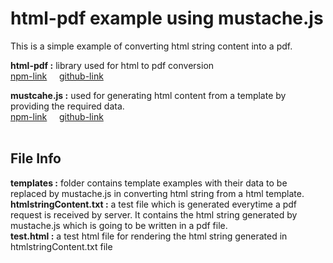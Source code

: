 
# html-pdf example using mustache.js

This is a simple example of converting html string content into a pdf.

**html-pdf :** library used for html to pdf conversion <br />
[npm-link](https://www.npmjs.com/package/html-pdf "npm: html-pdf")  &nbsp; &nbsp; [github-link](https://github.com/marcbachmann/node-html-pdf "github : html-pdf")

**mustcahe.js :** used for generating html content from a template by providing the required data. <br />
[npm-link](https://www.npmjs.com/package/mustache "npm: mustache")  &nbsp; &nbsp; [github-link](https://github.com/janl/mustache.js "github: mustache")
<br />
<br />
## File Info
**templates :** folder contains template examples with their data to be replaced by mustache.js in converting html string from a html template. <br />
**htmlstringContent.txt :** a test file which is generated everytime a pdf request is received by server. It contains the html string generated by mustache.js which is going to be written in a pdf file. <br />
**test.html :** a test html file for rendering the html string generated in htmlstringContent.txt file
